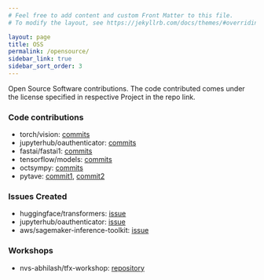 ```yaml
---
# Feel free to add content and custom Front Matter to this file.
# To modify the layout, see https://jekyllrb.com/docs/themes/#overriding-theme-defaults

layout: page
title: OSS
permalink: /opensource/
sidebar_link: true
sidebar_sort_order: 3
---
```

Open Source Software contributions. The code contributed comes under the license specified in respective Project in the repo link.

### Code contributions
* torch/vision: [commits](https://github.com/pytorch/vision/commits?author=nvs-abhilash)
* jupyterhub/oauthenticator: [commits](https://github.com/jupyterhub/oauthenticator/commits?author=nvs-abhilash)
* fastai/fastai1: [commits](https://github.com/fastai/fastai1/commits?author=nvs-abhilash)
* tensorflow/models: [commits](https://github.com/tensorflow/models/commits?author=nvs-abhilash)
* octsympy: [commits](https://github.com/cbm755/octsympy/commits?author=nvs-abhilash)
* pytave: [commit1](https://gitlab.com/mtmiller/octave-pythonic/-/commit/71376be38716388acbecd39d64e86e35a41251c5), [commit2](https://gitlab.com/mtmiller/octave-pythonic/-/commit/ee85d99fb4cd18617bb4c24c3c5379478beaa7a5)

### Issues Created
* huggingface/transformers: [issue](https://github.com/huggingface/transformers/issues/7024)
* jupyterhub/oauthenticator: [issue](https://github.com/jupyterhub/oauthenticator/issues/253)
* aws/sagemaker-inference-toolkit: [issue](https://github.com/aws/sagemaker-inference-toolkit/issues/53)

### Workshops
* nvs-abhilash/tfx-workshop: [repository](https://github.com/nvs-abhilash/tfx-workshop/)
